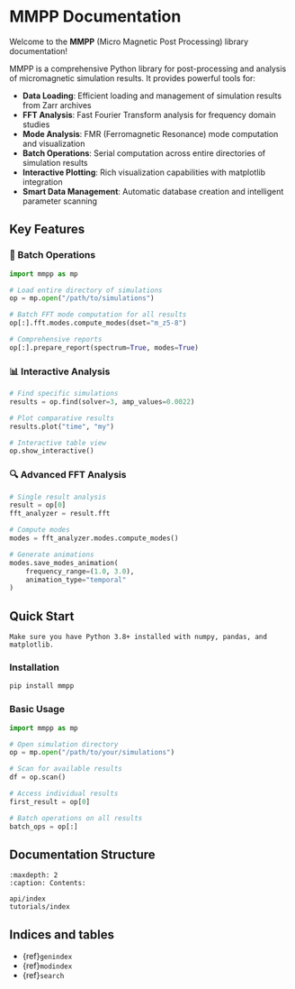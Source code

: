 # MMPP Documentation

Welcome to the **MMPP** (Micro Magnetic Post Processing) library documentation!

MMPP is a comprehensive Python library for post-processing and analysis of micromagnetic simulation results. It provides powerful tools for:

- **Data Loading**: Efficient loading and management of simulation results from Zarr archives
- **FFT Analysis**: Fast Fourier Transform analysis for frequency domain studies  
- **Mode Analysis**: FMR (Ferromagnetic Resonance) mode computation and visualization
- **Batch Operations**: Serial computation across entire directories of simulation results
- **Interactive Plotting**: Rich visualization capabilities with matplotlib integration
- **Smart Data Management**: Automatic database creation and intelligent parameter scanning

## Key Features

### 🚀 Batch Operations
```python
import mmpp as mp

# Load entire directory of simulations
op = mp.open("/path/to/simulations")

# Batch FFT mode computation for all results
op[:].fft.modes.compute_modes(dset="m_z5-8")

# Comprehensive reports
op[:].prepare_report(spectrum=True, modes=True)
```

### 📊 Interactive Analysis
```python
# Find specific simulations
results = op.find(solver=3, amp_values=0.0022)

# Plot comparative results
results.plot("time", "my")

# Interactive table view
op.show_interactive()
```

### 🔍 Advanced FFT Analysis
```python
# Single result analysis
result = op[0]
fft_analyzer = result.fft

# Compute modes
modes = fft_analyzer.modes.compute_modes()

# Generate animations
modes.save_modes_animation(
    frequency_range=(1.0, 3.0),
    animation_type="temporal"
)
```

## Quick Start

```{note}
Make sure you have Python 3.8+ installed with numpy, pandas, and matplotlib.
```

### Installation

```bash
pip install mmpp
```

### Basic Usage

```python
import mmpp as mp

# Open simulation directory
op = mp.open("/path/to/your/simulations")

# Scan for available results
df = op.scan()

# Access individual results
first_result = op[0]

# Batch operations on all results
batch_ops = op[:]
```

## Documentation Structure

```{toctree}
:maxdepth: 2
:caption: Contents:

api/index
tutorials/index
```

## Indices and tables

* {ref}`genindex`
* {ref}`modindex`
* {ref}`search`
